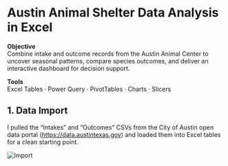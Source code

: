 # Austin Animal Shelter Data Analysis in Excel

**Objective**  
Combine intake and outcome records from the Austin Animal Center to uncover seasonal patterns, compare species outcomes, and deliver an interactive dashboard for decision support.

**Tools**  
Excel Tables · Power Query · PivotTables · Charts · Slicers

## 1. Data Import  
I pulled the “Intakes” and “Outcomes” CSVs from the City of Austin open data portal (https://data.austintexas.gov) and loaded them into Excel tables for a clean starting point.

![Import](https://github.com/user-attachments/assets/4bd9a5ff-d1a5-4193-b8bb-7b7072c150cf)


